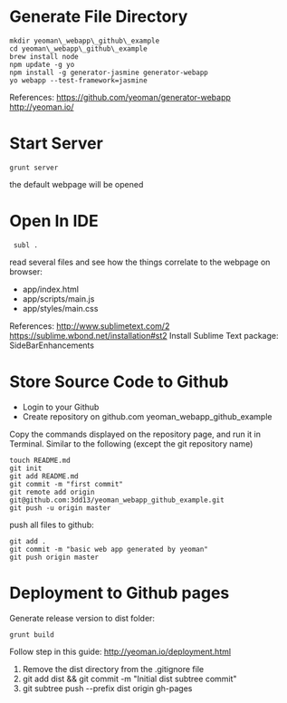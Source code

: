 Generate File Directory
===================

    mkdir yeoman\_webapp\_github\_example
    cd yeoman\_webapp\_github\_example
    brew install node
    npm update -g yo
    npm install -g generator-jasmine generator-webapp
    yo webapp --test-framework=jasmine


References:
https://github.com/yeoman/generator-webapp
http://yeoman.io/


Start Server
===================

    grunt server

the default webpage will be opened


Open In IDE
=================== 

     subl .

read several files and see how the things correlate to the webpage on browser:
- app/index.html
- app/scripts/main.js
- app/styles/main.css

References:
http://www.sublimetext.com/2
https://sublime.wbond.net/installation#st2
Install Sublime Text package: SideBarEnhancements


Store Source Code to Github
===================

* Login to your Github
* Create repository on github.com yeoman\_webapp\_github\_example

Copy the commands displayed on the repository page, and run it in Terminal.
Similar to the following (except the git repository name)

    touch README.md
    git init
    git add README.md
    git commit -m "first commit"
    git remote add origin git@github.com:3dd13/yeoman_webapp_github_example.git
    git push -u origin master

push all files to github:

    git add .
    git commit -m "basic web app generated by yeoman"
    git push origin master


Deployment to Github pages
===================

Generate release version to dist folder:

    grunt build

Follow step in this guide:
http://yeoman.io/deployment.html

1. Remove the dist directory from the .gitignore file
2. git add dist && git commit -m "Initial dist subtree commit"
3. git subtree push --prefix dist origin gh-pages

